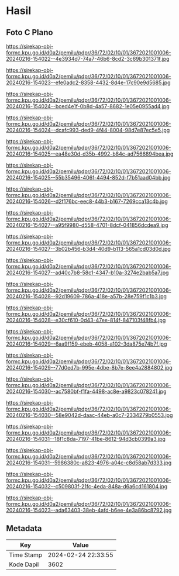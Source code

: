 # Hasil

## Foto C Plano

https://sirekap-obj-formc.kpu.go.id/d0a2/pemilu/pdpr/36/72/02/10/01/3672021001006-20240216-154022--4e3934d7-74a7-46b6-8cd2-3c69b301371f.jpg

https://sirekap-obj-formc.kpu.go.id/d0a2/pemilu/pdpr/36/72/02/10/01/3672021001006-20240216-154023--efe0adc2-8358-4432-8d4e-17c90e9d5685.jpg

https://sirekap-obj-formc.kpu.go.id/d0a2/pemilu/pdpr/36/72/02/10/01/3672021001006-20240216-154024--bced4e1f-0b8d-4a57-8682-1e05e0955ad4.jpg

https://sirekap-obj-formc.kpu.go.id/d0a2/pemilu/pdpr/36/72/02/10/01/3672021001006-20240216-154024--dcafc993-ded9-4f44-8004-98d7e87ec5e5.jpg

https://sirekap-obj-formc.kpu.go.id/d0a2/pemilu/pdpr/36/72/02/10/01/3672021001006-20240216-154025--ea48e30d-d35b-4992-b84c-ad7566894bea.jpg

https://sirekap-obj-formc.kpu.go.id/d0a2/pemilu/pdpr/36/72/02/10/01/3672021001006-20240216-154025--55b35496-406f-4494-852d-f7b51aad04bb.jpg

https://sirekap-obj-formc.kpu.go.id/d0a2/pemilu/pdpr/36/72/02/10/01/3672021001006-20240216-154026--d2f176bc-eec8-44b3-b167-7269cca13c4b.jpg

https://sirekap-obj-formc.kpu.go.id/d0a2/pemilu/pdpr/36/72/02/10/01/3672021001006-20240216-154027--a95f9980-d558-4701-8dcf-041856dcdea9.jpg

https://sirekap-obj-formc.kpu.go.id/d0a2/pemilu/pdpr/36/72/02/10/01/3672021001006-20240216-154027--3b02b456-b3d4-40d9-b113-565a1cd03d0d.jpg

https://sirekap-obj-formc.kpu.go.id/d0a2/pemilu/pdpr/36/72/02/10/01/3672021001006-20240216-154027--ad40c7b8-58c1-4347-b10a-3274e2bab5a7.jpg

https://sirekap-obj-formc.kpu.go.id/d0a2/pemilu/pdpr/36/72/02/10/01/3672021001006-20240216-154028--92d19609-786a-418e-a57b-28e759f1c1b3.jpg

https://sirekap-obj-formc.kpu.go.id/d0a2/pemilu/pdpr/36/72/02/10/01/3672021001006-20240216-154028--e30cf610-0d43-47ee-814f-847103f48fb4.jpg

https://sirekap-obj-formc.kpu.go.id/d0a2/pemilu/pdpr/36/72/02/10/01/3672021001006-20240216-154029--6aa9f159-ebeb-4058-a102-3da875e74b7f.jpg

https://sirekap-obj-formc.kpu.go.id/d0a2/pemilu/pdpr/36/72/02/10/01/3672021001006-20240216-154029--77d0ed7b-995e-4dbe-8b7e-8ee4a2884802.jpg

https://sirekap-obj-formc.kpu.go.id/d0a2/pemilu/pdpr/36/72/02/10/01/3672021001006-20240216-154030--ac7580bf-f1fa-4498-ac8e-a9823c078241.jpg

https://sirekap-obj-formc.kpu.go.id/d0a2/pemilu/pdpr/36/72/02/10/01/3672021001006-20240216-154030--58e9042d-daac-44eb-a0c7-2334279b0553.jpg

https://sirekap-obj-formc.kpu.go.id/d0a2/pemilu/pdpr/36/72/02/10/01/3672021001006-20240216-154031--18f1c8da-7197-41be-8612-94d3cb0399a3.jpg

https://sirekap-obj-formc.kpu.go.id/d0a2/pemilu/pdpr/36/72/02/10/01/3672021001006-20240216-154031--5986380c-a823-4976-a04c-c8d58ab7d333.jpg

https://sirekap-obj-formc.kpu.go.id/d0a2/pemilu/pdpr/36/72/02/10/01/3672021001006-20240216-154032--c509803f-21fc-4eda-848a-d6a6cd161804.jpg

https://sirekap-obj-formc.kpu.go.id/d0a2/pemilu/pdpr/36/72/02/10/01/3672021001006-20240216-154023--ada63403-38eb-4afd-b6ee-4e3a86bc8792.jpg


## Metadata

| Key        | Value               |
| ---------- | ------------------- |
| Time Stamp | 2024-02-24 22:33:55 |
| Kode Dapil | 3602                |




